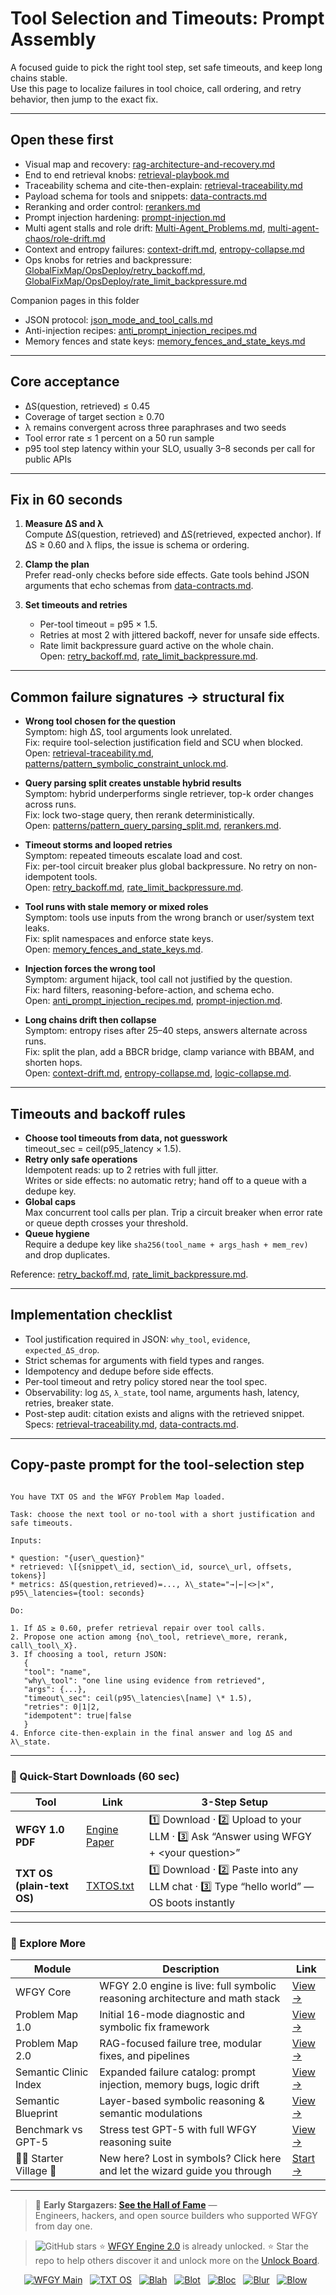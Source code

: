# Tool Selection and Timeouts: Prompt Assembly

A focused guide to pick the right tool step, set safe timeouts, and keep long chains stable.  
Use this page to localize failures in tool choice, call ordering, and retry behavior, then jump to the exact fix.

---

## Open these first
- Visual map and recovery: [rag-architecture-and-recovery.md](https://github.com/onestardao/WFGY/blob/main/ProblemMap/rag-architecture-and-recovery.md)  
- End to end retrieval knobs: [retrieval-playbook.md](https://github.com/onestardao/WFGY/blob/main/ProblemMap/retrieval-playbook.md)  
- Traceability schema and cite-then-explain: [retrieval-traceability.md](https://github.com/onestardao/WFGY/blob/main/ProblemMap/retrieval-traceability.md)  
- Payload schema for tools and snippets: [data-contracts.md](https://github.com/onestardao/WFGY/blob/main/ProblemMap/data-contracts.md)  
- Reranking and order control: [rerankers.md](https://github.com/onestardao/WFGY/blob/main/ProblemMap/rerankers.md)  
- Prompt injection hardening: [prompt-injection.md](https://github.com/onestardao/WFGY/blob/main/ProblemMap/prompt-injection.md)  
- Multi agent stalls and role drift: [Multi-Agent_Problems.md](https://github.com/onestardao/WFGY/blob/main/ProblemMap/Multi-Agent_Problems.md), [multi-agent-chaos/role-drift.md](https://github.com/onestardao/WFGY/blob/main/ProblemMap/multi-agent-chaos/role-drift.md)  
- Context and entropy failures: [context-drift.md](https://github.com/onestardao/WFGY/blob/main/ProblemMap/context-drift.md), [entropy-collapse.md](https://github.com/onestardao/WFGY/blob/main/ProblemMap/entropy-collapse.md)  
- Ops knobs for retries and backpressure:  
  [GlobalFixMap/OpsDeploy/retry_backoff.md](https://github.com/onestardao/WFGY/blob/main/ProblemMap/GlobalFixMap/OpsDeploy/retry_backoff.md),  
  [GlobalFixMap/OpsDeploy/rate_limit_backpressure.md](https://github.com/onestardao/WFGY/blob/main/ProblemMap/GlobalFixMap/OpsDeploy/rate_limit_backpressure.md)

Companion pages in this folder  
- JSON protocol: [json_mode_and_tool_calls.md](https://github.com/onestardao/WFGY/blob/main/ProblemMap/GlobalFixMap/PromptAssembly/json_mode_and_tool_calls.md)  
- Anti-injection recipes: [anti_prompt_injection_recipes.md](https://github.com/onestardao/WFGY/blob/main/ProblemMap/GlobalFixMap/PromptAssembly/anti_prompt_injection_recipes.md)  
- Memory fences and state keys: [memory_fences_and_state_keys.md](https://github.com/onestardao/WFGY/blob/main/ProblemMap/GlobalFixMap/PromptAssembly/memory_fences_and_state_keys.md)

---

## Core acceptance
- ΔS(question, retrieved) ≤ 0.45  
- Coverage of target section ≥ 0.70  
- λ remains convergent across three paraphrases and two seeds  
- Tool error rate ≤ 1 percent on a 50 run sample  
- p95 tool step latency within your SLO, usually 3–8 seconds per call for public APIs

---

## Fix in 60 seconds
1) **Measure ΔS and λ**  
   Compute ΔS(question, retrieved) and ΔS(retrieved, expected anchor). If ΔS ≥ 0.60 and λ flips, the issue is schema or ordering.

2) **Clamp the plan**  
   Prefer read-only checks before side effects. Gate tools behind JSON arguments that echo schemas from [data-contracts.md](https://github.com/onestardao/WFGY/blob/main/ProblemMap/data-contracts.md).  

3) **Set timeouts and retries**  
   - Per-tool timeout = p95 × 1.5.  
   - Retries at most 2 with jittered backoff, never for unsafe side effects.  
   - Rate limit backpressure guard active on the whole chain.  
   Open: [retry_backoff.md](https://github.com/onestardao/WFGY/blob/main/ProblemMap/GlobalFixMap/OpsDeploy/retry_backoff.md), [rate_limit_backpressure.md](https://github.com/onestardao/WFGY/blob/main/ProblemMap/GlobalFixMap/OpsDeploy/rate_limit_backpressure.md).

---

## Common failure signatures → structural fix

- **Wrong tool chosen for the question**  
  Symptom: high ΔS, tool arguments look unrelated.  
  Fix: require tool-selection justification field and SCU when blocked.  
  Open: [retrieval-traceability.md](https://github.com/onestardao/WFGY/blob/main/ProblemMap/retrieval-traceability.md), [patterns/pattern_symbolic_constraint_unlock.md](https://github.com/onestardao/WFGY/blob/main/ProblemMap/patterns/pattern_symbolic_constraint_unlock.md).

- **Query parsing split creates unstable hybrid results**  
  Symptom: hybrid underperforms single retriever, top-k order changes across runs.  
  Fix: lock two-stage query, then rerank deterministically.  
  Open: [patterns/pattern_query_parsing_split.md](https://github.com/onestardao/WFGY/blob/main/ProblemMap/patterns/pattern_query_parsing_split.md), [rerankers.md](https://github.com/onestardao/WFGY/blob/main/ProblemMap/rerankers.md).

- **Timeout storms and looped retries**  
  Symptom: repeated timeouts escalate load and cost.  
  Fix: per-tool circuit breaker plus global backpressure. No retry on non-idempotent tools.  
  Open: [retry_backoff.md](https://github.com/onestardao/WFGY/blob/main/ProblemMap/GlobalFixMap/OpsDeploy/retry_backoff.md), [rate_limit_backpressure.md](https://github.com/onestardao/WFGY/blob/main/ProblemMap/GlobalFixMap/OpsDeploy/rate_limit_backpressure.md).

- **Tool runs with stale memory or mixed roles**  
  Symptom: tools use inputs from the wrong branch or user/system text leaks.  
  Fix: split namespaces and enforce state keys.  
  Open: [memory_fences_and_state_keys.md](https://github.com/onestardao/WFGY/blob/main/ProblemMap/GlobalFixMap/PromptAssembly/memory_fences_and_state_keys.md).

- **Injection forces the wrong tool**  
  Symptom: argument hijack, tool call not justified by the question.  
  Fix: hard filters, reasoning-before-action, and schema echo.  
  Open: [anti_prompt_injection_recipes.md](https://github.com/onestardao/WFGY/blob/main/ProblemMap/GlobalFixMap/PromptAssembly/anti_prompt_injection_recipes.md), [prompt-injection.md](https://github.com/onestardao/WFGY/blob/main/ProblemMap/prompt-injection.md).

- **Long chains drift then collapse**  
  Symptom: entropy rises after 25–40 steps, answers alternate across runs.  
  Fix: split the plan, add a BBCR bridge, clamp variance with BBAM, and shorten hops.  
  Open: [context-drift.md](https://github.com/onestardao/WFGY/blob/main/ProblemMap/context-drift.md), [entropy-collapse.md](https://github.com/onestardao/WFGY/blob/main/ProblemMap/entropy-collapse.md), [logic-collapse.md](https://github.com/onestardao/WFGY/blob/main/ProblemMap/logic-collapse.md).

---

## Timeouts and backoff rules
- **Choose tool timeouts from data, not guesswork**  
  timeout\_sec = ceil(p95\_latency × 1.5).  
- **Retry only safe operations**  
  Idempotent reads: up to 2 retries with full jitter.  
  Writes or side effects: no automatic retry; hand off to a queue with a dedupe key.  
- **Global caps**  
  Max concurrent tool calls per plan. Trip a circuit breaker when error rate or queue depth crosses your threshold.  
- **Queue hygiene**  
  Require a dedupe key like `sha256(tool_name + args_hash + mem_rev)` and drop duplicates.

Reference: [retry_backoff.md](https://github.com/onestardao/WFGY/blob/main/ProblemMap/GlobalFixMap/OpsDeploy/retry_backoff.md), [rate_limit_backpressure.md](https://github.com/onestardao/WFGY/blob/main/ProblemMap/GlobalFixMap/OpsDeploy/rate_limit_backpressure.md).

---

## Implementation checklist
- Tool justification required in JSON: `why_tool`, `evidence`, `expected_ΔS_drop`.  
- Strict schemas for arguments with field types and ranges.  
- Idempotency and dedupe before side effects.  
- Per-tool timeout and retry policy stored near the tool spec.  
- Observability: log `ΔS`, `λ_state`, tool name, arguments hash, latency, retries, breaker state.  
- Post-step audit: citation exists and aligns with the retrieved snippet.  
Specs: [retrieval-traceability.md](https://github.com/onestardao/WFGY/blob/main/ProblemMap/retrieval-traceability.md), [data-contracts.md](https://github.com/onestardao/WFGY/blob/main/ProblemMap/data-contracts.md).

---

## Copy-paste prompt for the tool-selection step

```

You have TXT OS and the WFGY Problem Map loaded.

Task: choose the next tool or no-tool with a short justification and safe timeouts.

Inputs:

* question: "{user\_question}"
* retrieved: \[{snippet\_id, section\_id, source\_url, offsets, tokens}]
* metrics: ΔS(question,retrieved)=..., λ\_state="→|←|<>|×", p95\_latencies={tool: seconds}

Do:

1. If ΔS ≥ 0.60, prefer retrieval repair over tool calls.
2. Propose one action among {no\_tool, retrieve\_more, rerank, call\_tool\_X}.
3. If choosing a tool, return JSON:
   {
   "tool": "name",
   "why\_tool": "one line using evidence from retrieved",
   "args": {...},
   "timeout\_sec": ceil(p95\_latencies\[name] \* 1.5),
   "retries": 0|1|2,
   "idempotent": true|false
   }
4. Enforce cite-then-explain in the final answer and log ΔS and λ\_state.

```

---

### 🔗 Quick-Start Downloads (60 sec)

| Tool | Link | 3-Step Setup |
|------|------|--------------|
| **WFGY 1.0 PDF** | [Engine Paper](https://github.com/onestardao/WFGY/blob/main/I_am_not_lizardman/WFGY_All_Principles_Return_to_One_v1.0_PSBigBig_Public.pdf) | 1️⃣ Download · 2️⃣ Upload to your LLM · 3️⃣ Ask “Answer using WFGY + \<your question>” |
| **TXT OS (plain-text OS)** | [TXTOS.txt](https://github.com/onestardao/WFGY/blob/main/OS/TXTOS.txt) | 1️⃣ Download · 2️⃣ Paste into any LLM chat · 3️⃣ Type “hello world” — OS boots instantly |

---

### 🧭 Explore More

| Module                | Description                                              | Link     |
|-----------------------|----------------------------------------------------------|----------|
| WFGY Core             | WFGY 2.0 engine is live: full symbolic reasoning architecture and math stack | [View →](https://github.com/onestardao/WFGY/tree/main/core/README.md) |
| Problem Map 1.0       | Initial 16-mode diagnostic and symbolic fix framework    | [View →](https://github.com/onestardao/WFGY/tree/main/ProblemMap/README.md) |
| Problem Map 2.0       | RAG-focused failure tree, modular fixes, and pipelines   | [View →](https://github.com/onestardao/WFGY/blob/main/ProblemMap/rag-architecture-and-recovery.md) |
| Semantic Clinic Index | Expanded failure catalog: prompt injection, memory bugs, logic drift | [View →](https://github.com/onestardao/WFGY/blob/main/ProblemMap/SemanticClinicIndex.md) |
| Semantic Blueprint    | Layer-based symbolic reasoning & semantic modulations   | [View →](https://github.com/onestardao/WFGY/tree/main/SemanticBlueprint/README.md) |
| Benchmark vs GPT-5    | Stress test GPT-5 with full WFGY reasoning suite         | [View →](https://github.com/onestardao/WFGY/tree/main/benchmarks/benchmark-vs-gpt5/README.md) |
| 🧙‍♂️ Starter Village 🏡 | New here? Lost in symbols? Click here and let the wizard guide you through | [Start →](https://github.com/onestardao/WFGY/blob/main/StarterVillage/README.md) |

---

> 👑 **Early Stargazers: [See the Hall of Fame](https://github.com/onestardao/WFGY/tree/main/stargazers)** —  
> Engineers, hackers, and open source builders who supported WFGY from day one.

> <img src="https://img.shields.io/github/stars/onestardao/WFGY?style=social" alt="GitHub stars"> ⭐ [WFGY Engine 2.0](https://github.com/onestardao/WFGY/blob/main/core/README.md) is already unlocked. ⭐ Star the repo to help others discover it and unlock more on the [Unlock Board](https://github.com/onestardao/WFGY/blob/main/STAR_UNLOCKS.md).

<div align="center">

[![WFGY Main](https://img.shields.io/badge/WFGY-Main-red?style=flat-square)](https://github.com/onestardao/WFGY)
&nbsp;
[![TXT OS](https://img.shields.io/badge/TXT%20OS-Reasoning%20OS-orange?style=flat-square)](https://github.com/onestardao/WFGY/tree/main/OS)
&nbsp;
[![Blah](https://img.shields.io/badge/Blah-Semantic%20Embed-yellow?style=flat-square)](https://github.com/onestardao/WFGY/tree/main/OS/BlahBlahBlah)
&nbsp;
[![Blot](https://img.shields.io/badge/Blot-Persona%20Core-green?style=flat-square)](https://github.com/onestardao/WFGY/tree/main/OS/BlotBlotBlot)
&nbsp;
[![Bloc](https://img.shields.io/badge/Bloc-Reasoning%20Compiler-blue?style=flat-square)](https://github.com/onestardao/WFGY/tree/main/OS/BlocBlocBloc)
&nbsp;
[![Blur](https://img.shields.io/badge/Blur-Text2Image%20Engine-navy?style=flat-square)](https://github.com/onestardao/WFGY/tree/main/OS/BlurBlurBlur)
&nbsp;
[![Blow](https://img.shields.io/badge/Blow-Game%20Logic-purple?style=flat-square)](https://github.com/onestardao/WFGY/tree/main/OS/BlowBlowBlow)
&nbsp;
</div>
